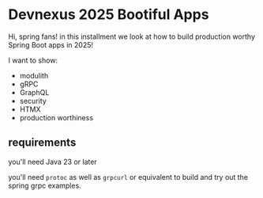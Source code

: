 # Devnexus 2025 Bootiful Apps

Hi, spring fans! in this installment we look at how to build production worthy Spring Boot apps in 2025!

I want to show:

* modulith 
* gRPC
* GraphQL
* security
* HTMX
* production worthiness

## requirements

you'll need Java 23 or later

you'll need `protoc` as well as `grpcurl` or equivalent to build and try out the spring grpc examples.